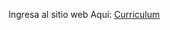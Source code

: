 Ingresa al sitio web Aquí: <a target="_blank" href="https://wilper591.github.io/Curriculum-Digital/">Curriculum</a>
